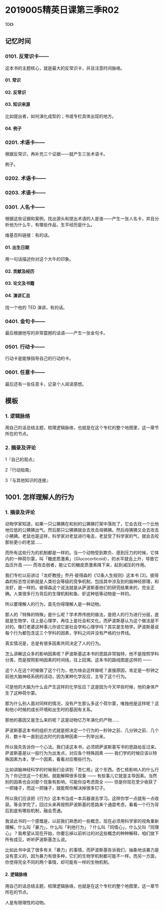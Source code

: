 # 2019005精英日课第三季R02

10《》

## 记忆时间

### 0101. 反常识卡——

这本书的主题核心，就是最大的反常识卡，并且注意时间脉络。

#### 01. 常识

#### 02. 反常识

#### 03. 知识来源

比如提出者，如何演化成型的；书或专栏具体出现的地方。

#### 04. 例子

### 0201. 术语卡——

根据反常识，再补充三个证据——就产生三张术语卡。

例子。

### 0202. 术语卡——

### 0203. 术语卡——

### 0301. 人名卡——

根据这些证据和案例，找出源头和提出术语的人是谁——产生一张人名卡，并且分析他为什么牛，有哪些作品，生平经历是什么。

维基百科链接：有的话。

#### 01. 出生日期

用一句话描述你对这个大牛的印象。

#### 02. 贡献及经历

#### 03. 论文及书籍

#### 04. 演讲汇总

找一个他的 TED 演讲，有的话。

### 0401. 金句卡——

最后根据他写的非常震撼的话语——产生一张金句卡。

### 0501. 行动卡——

行动卡是能够指导自己的行动的卡。

### 0601. 任意卡——

最后还有一张任意卡，记录个人阅读感想。

## 模板

### 1. 逻辑脉络

用自己的话总结主题，梳理逻辑脉络，也就是在这个专栏的整个地图里，这一章节所在的节点。

### 2. 摘录及评论

1『自己的观点』

2『行动指南』

3『与其他知识的连接』

## 1001. 怎样理解人的行为

### 1. 摘录及评论

动物学家知道，如果一只公狒狒在和别的公狒狒打架中落败了，它会去找一个比他地位低的公狒狒出气。然后那只公狒狒就会去攻击母狒狒。然后母狒狒又会去攻击小狒狒。老鼠也是这样，科学家对老鼠进行电击，老鼠受了科学家的气，就会去咬那些更小的老鼠……

而所有这些行为的机制都是一样的。当一个动物受到欺负、感到压力的时候，它体内的一种荷尔蒙，叫「糖皮质激素」（Glucocorticoid），的水平就会上升，导致它血压升高 —— 而攻击弱者，能让它的糖皮质激素降下来，起到减压的作用。

我们专栏以前讲过「龙虾教授」乔丹·彼得森的《12条人生规则》这本书 [3]。彼得森的标志性论断就是人类社会等级的竞争机制，包括其中涉及到的脑神经原理，和龙虾，是一样的。彼得森这个说法就是从萨波斯基他们的研究结果来的，完全正确。人类很多行为背后的生理机制和鱼、虾这种低等动物是一样的。

所以要理解人的行为，首先你得理解人是一种动物。

那人的「特殊的特殊」是什么呢？学术界传统的做法，是把人的行为进行分层，底层是生物学，往上是心理学，再往上是社会和文化。而萨波斯基认为这个做法是不对的。像打老婆这种事儿你说它是社会学和心理学吗？其实是生物学。萨波斯基说每个行为都包含这三个学科的因素，学科之间并没有严格的分界线。

真实情况是，总是有很多因素共同决定了人的行为。

怎么讲解这众多的影响因素呢？萨波斯基这本书的思路非常独特，他不是按照学科分类，而是按照影响因素的时间线，往上回溯。这本书的路线图是这样的 ——

这个人在这个时候做了这个行为，他为啥会这样做呢？直接原因，肯定是一秒钟之前他大脑神经系统的活动，因为某种化学反应，主导了这个行为。

可是他的大脑为什么会产生这样的化学反应？这是因为今天早些时候，他的身体产生了这种荷尔蒙。

那为什么别人面对同样的情况，没有产生那么多这个荷尔蒙，唯独他是这样呢？这和他小时候的成长环境和出生时的基因有关系。

那他的基因又是怎么来的呢？这是动物亿万年演化的产物……

萨波斯基这本书的组织方式就是把决定一个行为的一秒钟之前、几分钟之前、几个月、数十年一直到远古时代的各种因素一一列举出来。

所以我先告诉你一个心法。我们读这本书，必须把萨波斯基写书的思路给反过来。萨波斯基是以一般行为为出发点，对应各个特殊因素 —— 我们学的时候应该以特殊因素为本，学一个因素，看看对应哪些行为。

比如讲脑神经科学的时候我们会讲到「杏仁核」这个东西。杏仁核影响人的什么行为？你记住这一个机制，就能解释很多现象 —— 有些事儿它就是主导因素。当然别的因素也会对那个现象有影响，可能你没考虑周全 —— 但是你现在至少收获了一把锤子，而这一把锤子，就能帮你解决掉很多钉子。

所以我们应该把《行为》这本书当成一本兵器谱去学习。这样你学一点就有一点收获。等全学完了，回过头来再按照萨波斯基的思路来个通盘考虑，看看一个行为背后到底有哪些机制，融会贯通。

我读此书的一个感慨是，以前我们熟悉的一些概念，现在必须用科学家的视角重新理解。什么叫「暴力」，什么叫「利他行为」？什么叫「同情心」，什么又叫「同理心」？我希望从现在开始，你要忘掉以前听过的对这些概念的种种解释，咱们放下所有成见，听听萨波斯基怎么说。

比如此书中说了很多有关「暴力」的事情，而萨波斯基告诉我们，抽象地谈暴力是没有意义的，因为暴力有很多种，它们的生物学机制都可能不一样。而另一方面，你觉得完全不同的两个事情，却可能有一样的生物机制。





#### 2. 逻辑脉络

用自己的话总结主题，梳理逻辑脉络，也就是在这个专栏的整个地图里，这一章节所在的节点。

人是有限理性的动物。